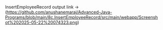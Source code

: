 InsertEmployeeRecord output link ->(https://github.com/anushanemaraj/Advanced-Java-Programs/blob/main/8c.InsertEmployeeRecord/src/main/webapp/Screenshot%202025-05-22%20074323.png)
